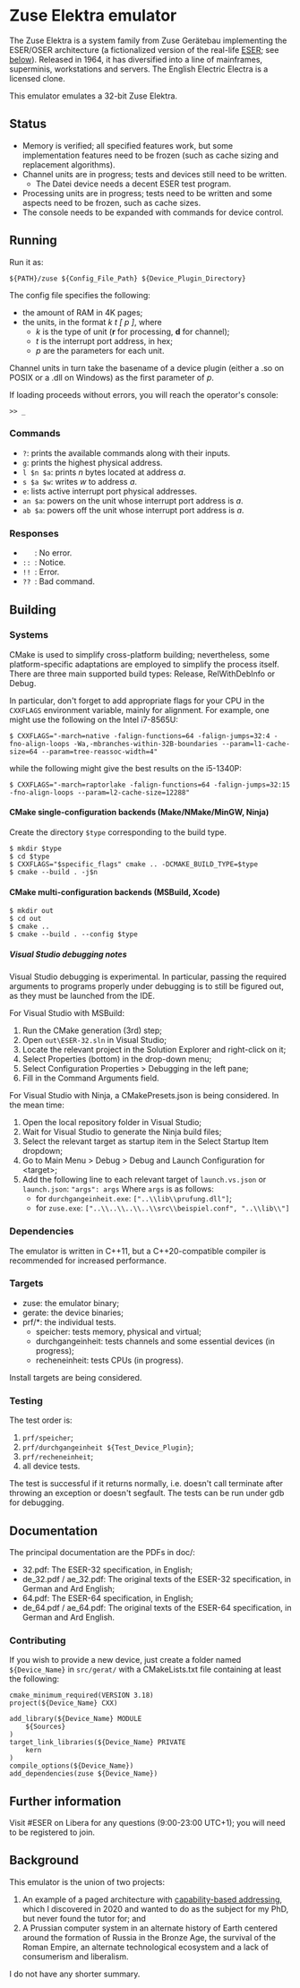 # Zuse Elektra emulator
The Zuse Elektra is a system family from Zuse Gerätebau implementing the ESER/OSER architecture (a fictionalized version of the real-life [ESER](https://en.wikipedia.org/wiki/ESER); see [below](#background)). Released in 1964, it has diversified into a line of mainframes, superminis, workstations and servers. The English Electric Electra is a licensed clone.

This emulator emulates a 32-bit Zuse Elektra.
## Status
* Memory is verified; all specified features work, but some implementation features need to be frozen (such as cache sizing and replacement algorithms).
* Channel units are in progress; tests and devices still need to be written.
  * The Datei device needs a decent ESER test program.
* Processing units are in progress; tests need to be written and some aspects need to be frozen, such as cache sizes.
* The console needs to be expanded with commands for device control.

## Running
Run it as:

`${PATH}/zuse ${Config_File_Path} ${Device_Plugin_Directory}`

The config file specifies the following:
* the amount of RAM in 4K pages;
* the units, in the format *k t [ p ]*, where
  * *k* is the type of unit (**r** for processing, **d** for channel);
  * *t* is the interrupt port address, in hex;
  * *p* are the parameters for each unit.

Channel units in turn take the basename of a device plugin (either a .so on POSIX or a .dll on Windows) as the first parameter of *p*.

If loading proceeds without errors, you will reach the operator's console:
```
>> _
```
### Commands
* `?`: prints the available commands along with their inputs.
* `g`: prints the highest physical address.
* `l $n $a`: prints *n* bytes located at address *a*.
* `s $a $w`: writes *w* to address *a*.
* `e`: lists active interrupt port physical addresses.
* `an $a`: powers on the unit whose interrupt port address is *a*.
* `ab $a`: powers off the unit whose interrupt port address is *a*.

### Responses
* `   `: No error.
* `:: `: Notice.
* `!! `: Error.
* `?? `: Bad command.


## Building
### Systems
CMake is used to simplify cross-platform building; nevertheless, some platform-specific adaptations are employed to simplify the process itself. There are three main supported build types: Release, RelWithDebInfo or Debug.

In particular, don't forget to add appropriate flags for your CPU in the `CXXFLAGS` environment variable, mainly for alignment. For example, one might use the following on the Intel i7-8565U:
```
$ CXXFLAGS="-march=native -falign-functions=64 -falign-jumps=32:4 -fno-align-loops -Wa,-mbranches-within-32B-boundaries --param=l1-cache-size=64 --param=tree-reassoc-width=4"
```

while the following might give the best results on the i5-1340P:
```
$ CXXFLAGS="-march=raptorlake -falign-functions=64 -falign-jumps=32:15 -fno-align-loops --param=l2-cache-size=12288"
```

#### CMake single-configuration backends (Make/NMake/MinGW, Ninja)
Create the directory `$type` corresponding to the build type.
```
$ mkdir $type
$ cd $type
$ CXXFLAGS="$specific_flags" cmake .. -DCMAKE_BUILD_TYPE=$type
$ cmake --build . -j$n
```

#### CMake multi-configuration backends (MSBuild, Xcode)
```
$ mkdir out
$ cd out
$ cmake ..
$ cmake --build . --config $type
```
##### Visual Studio debugging notes
Visual Studio debugging is experimental. In particular, passing the required arguments to programs properly under debugging is to still be figured out, as they must be launched from the IDE.

For Visual Studio with MSBuild:
1. Run the CMake generation (3rd) step;
2. Open `out\ESER-32.sln` in Visual Studio;
3. Locate the relevant project in the Solution Explorer and right-click on it;
4. Select Properties (bottom) in the drop-down menu;
5. Select Configuration Properties > Debugging in the left pane;
6. Fill in the Command Arguments field.

For Visual Studio with Ninja, a CMakePresets.json is being considered. In the mean time:
1. Open the local repository folder in Visual Studio;
2. Wait for Visual Studio to generate the Ninja build files;
3. Select the relevant target as startup item in the Select Startup Item dropdown;
4. Go to Main Menu > Debug > Debug and Launch Configuration for &lt;target&gt;;
5. Add the following line to each relevant target of `launch.vs.json` or `launch.json`:
   `"args": args`
   Where `args` is as follows:
   * for `durchgangeinheit.exe`: `["..\\lib\\prufung.dll"]`;
   * for `zuse.exe`: `["..\\..\\..\\..\\src\\beispiel.conf", "..\\lib\\"]`


### Dependencies
The emulator is written in C++11, but a C++20-compatible compiler is recommended for increased performance.

### Targets
* zuse: the emulator binary;
* gerate: the device binaries;
* prf/*: the individual tests.
  * speicher: tests memory, physical and virtual;
  * durchgangeinheit: tests channels and some essential devices (in progress);
  * recheneinheit: tests CPUs (in progress).

Install targets are being considered.

### Testing
The test order is:
1. `prf/speicher`;
2. `prf/durchgangeinheit ${Test_Device_Plugin}`;
3. `prf/recheneinheit`;
4. all device tests.

The test is successful if it returns normally, i.e. doesn't call terminate after throwing an exception or doesn't segfault. The tests can be run under gdb for debugging.


## Documentation
The principal documentation are the PDFs in doc/:
* 32.pdf: The ESER-32 specification, in English;
* de\_32.pdf / ae\_32.pdf: The original texts of the ESER-32 specification, in German and Ard English;
* 64.pdf: The ESER-64 specification, in English;
* de\_64.pdf / ae\_64.pdf: The original texts of the ESER-64 specification, in German and Ard English.

### Contributing
If you wish to provide a new device, just create a folder named `${Device_Name}` in `src/gerat/` with a CMakeLists.txt file containing at least the following:
```
cmake_minimum_required(VERSION 3.18)
project(${Device_Name} CXX)

add_library(${Device_Name} MODULE
	${Sources}
)
target_link_libraries(${Device_Name} PRIVATE
	kern
)
compile_options(${Device_Name})
add_dependencies(zuse ${Device_Name})
```


## Further information
Visit #ESER on Libera for any questions (9:00-23:00 UTC+1); you will need to be registered to join.

## Background
This emulator is the union of two projects:
1. An example of a paged architecture with [capability-based addressing](https://en.wikipedia.org/wiki/Capability-based_addressing), which I discovered in 2020 and wanted to do as the subject for my PhD, but never found the tutor for; and
2. A Prussian computer system in an alternate history of Earth centered around the formation of Russia in the Bronze Age, the survival of the Roman Empire, an alternate technological ecosystem and a lack of consumerism and liberalism.

I do not have any shorter summary.
